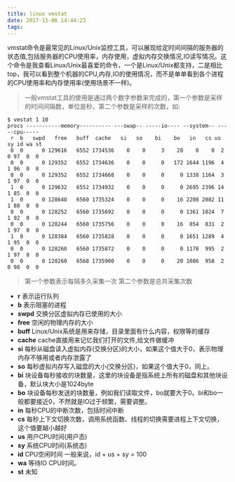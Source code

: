 ```yaml
---
title: linux vmstat
date: 2017-11-06 14:44:23
tags:
---
```

vmstat命令是最常见的Linux/Unix监控工具，可以展现给定时间间隔的服务器的状态值,包括服务器的CPU使用率，内存使用，虚拟内存交换情况,IO读写情况。这个命令是我查看Linux/Unix最喜爱的命令，一个是Linux/Unix都支持，二是相比top，我可以看到整个机器的CPU,内存,IO的使用情况，而不是单单看到各个进程的CPU使用率和内存使用率(使用场景不一样)。

> 一般vmstat工具的使用是通过两个数字参数来完成的，第一个参数是采样的时间间隔数，单位是秒，第二个参数是采样的次数，如:
```shell
$ vmstat 1 10
procs -----------memory---------- ---swap-- -----io---- --system-- -----cpu-----
 r  b   swpd   free   buff  cache   si   so    bi    bo   in   cs us sy id wa st
 0  0      0 129616   6552 1734536    0    0     3    28    0    0  2  0 97  0  0
 0  0      0 129352   6552 1734636    0    0     0   172 1644 1196  4  1 96  0  0
 0  0      0 129352   6552 1734668    0    0     0     0 1338 1164  3  1 97  0  0
 1  0      0 129632   6552 1734932    0    0     0     0 2695 2396 14  1 85  0  0
 1  0      0 128640   6560 1735324    0    0     0    16 2208 2082 11  1 88  0  0
 0  0      0 128252   6560 1735692    0    0     0     0 1361 1024  7  1 92  0  0
 0  0      0 128244   6560 1735756    0    0     0    16  854  831  2  1 97  0  0
 1  0      0 128384   6560 1735828    0    0     0     0 1651 1289  4  1 95  0  0
 0  0      0 128260   6560 1735872    0    0     0     0 1178  995  2  1 97  0  0
 0  0      0 128260   6568 1735900    0    0     0    20 1086  958  2  0 98  0  0
```
> 第一个参数表示每隔多久采集一次 第二个参数是总共采集次数
* **r** 表示运行队列
* **b** 表示阻塞的进程
* **swpd** 交换分区虚拟内存已使用的大小
* **free** 空闲的物理内存的大小
* **buff** Linux/Unix系统是用来存储，目录里面有什么内容，权限等的缓存
* **cache** cache直接用来记忆我们打开的文件,给文件做缓冲
* **si** 每秒从磁盘读入虚拟内存(交换分区)的大小，如果这个值大于0，表示物理内存不够用或者内存泄露了
* **so** 每秒虚拟内存写入磁盘的大小(交换分区)，如果这个值大于0，同上。
* **bi** 块设备每秒接收的块数量，这里的块设备是指系统上所有的磁盘和其他块设备，默认块大小是1024byte
* **bo** 块设备每秒发送的块数量，例如我们读取文件，bo就要大于0。bi和bo一般都要接近0，不然就是IO过于频繁，需要调整。
* **in** 每秒CPU的中断次数，包括时间中断
* **cs** 每秒上下文切换次数，调用系统函数、线程的切换需要进程上下文切换，这个值要越小越好
* **us** 用户CPU时间(用户态)
* **sy** 系统CPU时间(系统态)
* **id** CPU空闲时间 一般来说，id + us + sy = 100
* **wa** 等待IO CPU时间。
* **st** 未知
